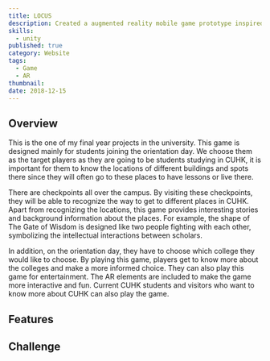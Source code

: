 ```yaml
---
title: LOCUS
description: Created a augmented reality mobile game prototype inspired by Pokemon Go with Unity.
skills:
  - unity
published: true
category: Website
tags:
  - Game
  - AR
thumbnail:
date: 2018-12-15
---
```


## Overview

This is the one of my final year projects in the university. This game is designed mainly for students joining the orientation day. We choose them as the target players as they are going to be students studying in CUHK, it is important for them to
know the locations of different buildings and spots there since they will often go to these
places to have lessons or live there.

There are checkpoints all over the campus. By visiting
these checkpoints, they will be able to recognize the way to get to different places in CUHK.
Apart from recognizing the locations, this game provides interesting stories and background
information about the places. For example, the shape of The Gate of Wisdom is designed like
two people fighting with each other, symbolizing the intellectual interactions between
scholars.

In addition, on the orientation day, they have to choose which college they would
like to choose. By playing this game, players get to know more about the colleges and make a
more informed choice. They can also play this game for entertainment. The AR elements are
included to make the game more interactive and fun. Current CUHK students and visitors
who want to know more about CUHK can also play the game.

## Features

## Challenge
